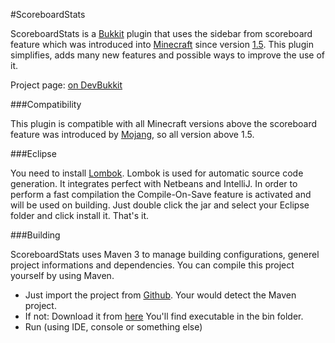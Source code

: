 #ScoreboardStats

ScoreboardStats is a [Bukkit](https://github.com/Bukkit/Bukkit) plugin that uses the sidebar from scoreboard feature which was introduced into [Minecraft](http://minecraft.net) since version [1.5](http://mcupdate.tumblr.com/post/45267771887/minecraft-1-5). This plugin simplifies, adds many new features and possible ways to improve the use of it. 

Project page: [on DevBukkit](http://dev.bukkit.org/bukkit-mods/scoreboardstats/)

###Compatibility

This plugin is compatible with all Minecraft versions above the scoreboard feature was introduced by [Mojang](https://mojang.com/), so all version above 1.5.

###Eclipse

You need to install [Lombok](http://projectlombok.org/download.html). Lombok is used for automatic source code generation. It integrates perfect with Netbeans and IntelliJ. In order to perform a fast compilation the Compile-On-Save feature is activated and will be used on building. Just double click the jar and select your Eclipse folder and click install it. That's it. 

###Building

ScoreboardStats uses Maven 3 to manage building configurations, generel project informations and dependencies. You can compile this project yourself by using Maven.


* Just import the project from [Github](http://github.com/). Your would detect the Maven project.
* If not: Download it from [here](http://maven.apache.org/download.cgi) You'll find executable in the bin folder.
* Run (using IDE, console or something else)